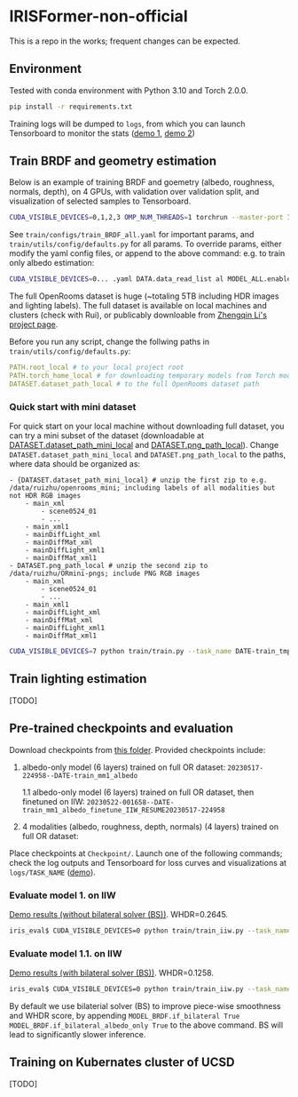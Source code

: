 # IRISFormer-non-official

This is a repo in the works; frequent changes can be expected.

## Environment
Tested with conda environment with Python 3.10 and Torch 2.0.0.

``` bash
pip install -r requirements.txt
```

Training logs will be dumped to `logs`, from which you can launch Tensorboard to monitor the stats ([demo 1](https://i.imgur.com/LL1LCza.jpg), [demo 2](https://i.imgur.com/R1STlmA.jpg))

## Train BRDF and geometry estimation

Below is an example of training BRDF and goemetry (albedo, roughness, normals, depth), on 4 GPUs, with validation over validation split, and visualization of selected samples to Tensorboard. 


``` bash
CUDA_VISIBLE_DEVICES=0,1,2,3 OMP_NUM_THREADS=1 torchrun --master-port 1234 --nnodes=1 --nproc_per_node=4 train/train.py --task_name DATE-train_all --if_train True --if_val True --if_vis True --eval_every_iter 4000 --config-file train/configs/train_BRDF_all.yaml
```

See `train/configs/train_BRDF_all.yaml` for important params, and `train/utils/config/defaults.py` for all params. To override params, either modify the yaml config files, or append to the above command: e.g. to train only albedo estimation:

``` bash
CUDA_VISIBLE_DEVICES=0... .yaml DATA.data_read_list al MODEL_ALL.enable_list al
```

The full OpenRooms dataset is huge (~totaling 5TB including HDR images and lighting labels). The full dataset is available on local machines and clusters (check with Rui), or publicably downloable from [Zhengqin Li's project page](https://vilab-ucsd.github.io/ucsd-openrooms/).

Before you run any script, change the follwing paths in `train/utils/config/defaults.py`:

``` yaml
PATH.root_local # to your local project root
PATH.torch_home_local # for downloading temporary models from Torch model zoo
DATASET.dataset_path_local # to the full OpenRooms dataset path
```

### Quick start with mini dataset

For quick start on your local machine without downloading full dataset, you can try a mini subset of the dataset (downloadable at [DATASET.dataset_path_mini_local](https://drive.google.com/drive/folders/1-8RChRrXRO4F1HJv-UgaCucimihc9amy?usp=sharing) and [DATASET.png_path_local](https://drive.google.com/drive/folders/1otm31GBHdmTTsyjbzGRqOLU4eyBwJ63s?usp=sharing)). Change `DATASET.dataset_path_mini_local` and `DATASET.png_path_local` to the paths, where data should be organized as:

```
- {DATASET.dataset_path_mini_local} # unzip the first zip to e.g. /data/ruizhu/openrooms_mini; including labels of all modalities but not HDR RGB images
    - main_xml
        - scene0524_01
        - ...
    - main_xml1
    - mainDiffLight_xml
    - mainDiffMat_xml
    - mainDiffLight_xml1
    - mainDiffMat_xml1
- DATASET.png_path_local # unzip the second zip to /data/ruizhu/ORmini-pngs; include PNG RGB images
    - main_xml
        - scene0524_01
        - ...
    - main_xml1
    - mainDiffLight_xml
    - mainDiffMat_xml
    - mainDiffLight_xml1
    - mainDiffMat_xml1
```

``` bash
CUDA_VISIBLE_DEVICES=7 python train/train.py --task_name DATE-train_tmp_mini --if_train True --if_val True --if_vis True --eval_every_iter 4000 --config-file train/configs/train_BRDF_all.yaml DATA.if_load_png_not_hdr True DATASET.png_path_local /data/ruizhu/ORmini-pngs DATASET.mini True DATA.data_read_list al MODEL_ALL.enable_list al
```

## Train lighting estimation

[TODO]

## Pre-trained checkpoints and evaluation

Download checkpoints from [this folder](https://drive.google.com/drive/folders/18xWTUB_63GyzJ_SZrzV9cW2Dvy40rQPf?usp=share_link). Provided checkpoints include:

1. albedo-only model (6 layers) trained on full OR dataset: `20230517-224958--DATE-train_mm1_albedo`

    1.1 albedo-only model (6 layers) trained on full OR dataset, then finetuned on IIW: `20230522-001658--DATE-train_mm1_albedo_finetune_IIW_RESUME20230517-224958`

2. 4 modalities (albedo, roughness, depth, normals) (4 layers) trained on full OR dataset:

Place checkpoints at `Checkpoint/`. Launch one of the following commands; check the log outputs and Tensorboard for loss curves and visualizations at `logs/TASK_NAME` ([demo](https://i.imgur.com/K653psr.jpg)).

### Evaluate model 1. on IIW

[Demo results (without bilateral solver (BS))](https://i.imgur.com/Bddjq5q.jpg). WHDR=0.2645.

``` bash
iris_eval$ CUDA_VISIBLE_DEVICES=0 python train/train_iiw.py --task_name DATE-train_mm1_albedo_eval_IIW_RESUME20230517-224958 --if_train False --if_val True --if_vis True --eval_every_iter 4000 --config-file train/configs/train_albedo.yaml --resume 20230517-224958--DATE-train_mm1_albedo
```

### Evaluate model 1.1. on IIW

[Demo results (with bilateral solver (BS))](https://i.imgur.com/KFbF9cx.jpg). WHDR=0.1258.

``` bash
iris_eval$ CUDA_VISIBLE_DEVICES=0 python train/train_iiw.py --task_name DATE-train_mm1_albedo_finetuned_eval_BS_IIW_RESUME20230522-001658 --if_train False --if_val True --if_vis True --eval_every_iter 4000 --config-file train/configs/train_albedo.yaml --resume 20230522-001658--DATE-train_mm1_albedo_finetune_IIW_RESUME20230517-224958 MODEL_BRDF.if_bilateral True MODEL_BRDF.if_bilateral_albedo_only True
```

By default we use bilaterial solver (BS) to improve piece-wise smoothness and WHDR score, by appending `MODEL_BRDF.if_bilateral True MODEL_BRDF.if_bilateral_albedo_only True` to the above command. BS will lead to significantly slower inference.

## Training on Kubernates cluster of UCSD

[TODO]